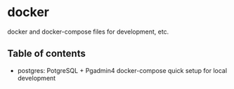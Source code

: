 # docker
docker and docker-compose files for development, etc.

## Table of contents

- postgres: PotgreSQL + Pgadmin4 docker-compose quick setup for local development
